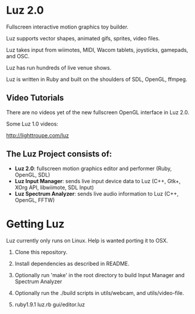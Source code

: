 # Luz 2.0

Fullscreen interactive motion graphics toy builder.

Luz supports vector shapes, animated gifs, sprites, video files.

Luz takes input from wiimotes, MIDI, Wacom tablets, joysticks, gamepads, and OSC.

Luz has run hundreds of live venue shows.

Luz is written in Ruby and built on the shoulders of SDL, OpenGL, ffmpeg.

## Video Tutorials

There are no videos yet of the new fullscreen OpenGL interface in Luz 2.0.

Some Luz 1.0 videos:

<http://lighttroupe.com/luz>

## The Luz Project consists of:

- **Luz 2.0**: fullscreen motion graphics editor and performer (Ruby, OpenGL, SDL)
- **Luz Input Manager**: sends live input device data to Luz (C++, Gtk+, XOrg API, libwiimote, SDL Input)
- **Luz Spectrum Analyzer**: sends live audio information to Luz (C++, OpenGL, FFTW)

# Getting Luz

Luz currently only runs on Linux.  Help is wanted porting it to OSX.

1. Clone this repository.

2. Install dependencies as described in README.

3. Optionally run 'make' in the root directory to build Input Manager and Spectrum Analyzer

4. Optionally run the ./build scripts in utils/webcam, and utils/video-file.

5. ruby1.9.1 luz.rb gui/editor.luz
